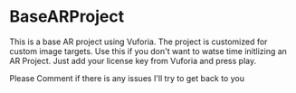 # BaseARProject
This is a base AR project using Vuforia. The project is customized for custom image targets. 
Use this if you don't want to watse time initlizing an AR Project. Just add your license key from Vuforia and press play.

Please Comment if there is any issues I'll try to get back to you
